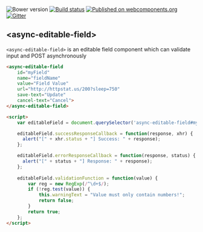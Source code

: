 ![Bower version](https://img.shields.io/bower/v/async-editable-field.svg)
[![Build status](https://travis-ci.org/AqoviaElements/async-editable-field.svg?branch=master)](https://travis-ci.org/AqoviaElements/async-editable-field)
[![Published on webcomponents.org](https://img.shields.io/badge/webcomponents.org-published-blue.svg)](https://www.webcomponents.org/element/AqoviaElements/async-editable-field)
[![Gitter](https://badges.gitter.im/Join%20Chat.svg)](https://gitter.im/AqoviaElements/async-editable-field?utm_source=badge&utm_medium=badge&utm_campaign=pr-badge)

## &lt;async-editable-field&gt;

`<async-editable-field>` is an editable field component which can validate input and POST asynchronously

<!---
```
<custom-element-demo>
  <template>
    <script src="../webcomponentsjs/webcomponents-lite.js"></script>
    <link rel="import" href="async-editable-field.html">
    <style>
      async-editable-field {
        max-width: 200px;
        margin: auto;
        font-family: sans-serif;
        font-size: 14px;
      }
    </style>
    <next-code-block></next-code-block>
  </template>
</custom-element-demo>
```
-->
```html
<async-editable-field
    id="myField"
    name="fieldName"
    value="Field Value" 
    url="http://httpstat.us/200?sleep=750"
    save-text="Update"
    cancel-text="Cancel">
</async-editable-field>

<script>
    var editableField = document.querySelector('async-editable-field#myField');

    editableField.successResponseCallback = function(response, xhr) {
      alert("[" + xhr.status + "] Success: " + response);
    };

    editableField.errorResponseCallback = function(response, status) {
      alert("[" + status + "] Response: " + response);
    };
        
    editableField.validationFunction = function(value) {
        var reg = new RegExp(/^\d+$/);
        if (!reg.test(value)) {
            this.warningText = "Value must only contain numbers!";
            return false;
        }
        return true;
    };
</script>
```
